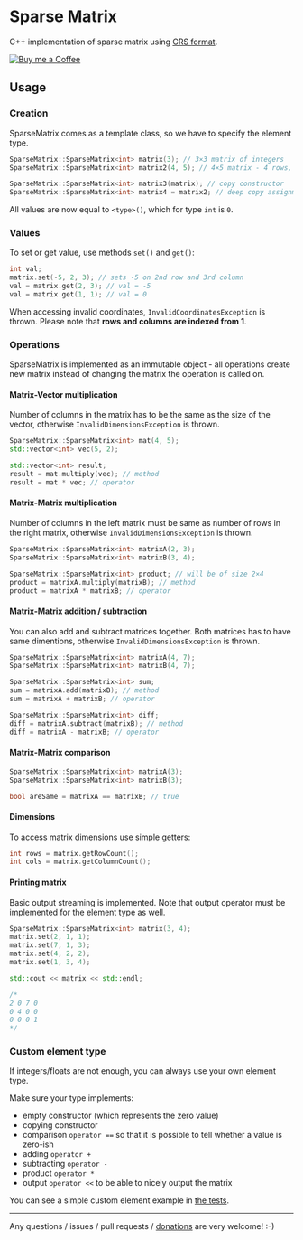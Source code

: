 # Sparse Matrix

C++ implementation of sparse matrix using [CRS format](http://netlib.org/linalg/html_templates/node91.html#SECTION00931100000000000000).

[![Buy me a Coffee](https://www.paypalobjects.com/en_US/i/btn/btn_donate_LG.gif)](https://www.paypal.com/cgi-bin/webscr?cmd=_s-xclick&hosted_button_id=KWQJ7VTXZMZLS)


## Usage

### Creation

SparseMatrix comes as a template class, so we have to specify the element type.

```cpp
SparseMatrix::SparseMatrix<int> matrix(3); // 3×3 matrix of integers
SparseMatrix::SparseMatrix<int> matrix2(4, 5); // 4×5 matrix - 4 rows, 5 columns

SparseMatrix::SparseMatrix<int> matrix3(matrix); // copy constructor
SparseMatrix::SparseMatrix<int> matrix4 = matrix2; // deep copy assignment
```

All values are now equal to `<type>()`, which for type `int` is `0`.

### Values

To set or get value, use methods `set()` and `get()`:

```cpp
int val;
matrix.set(-5, 2, 3); // sets -5 on 2nd row and 3rd column
val = matrix.get(2, 3); // val = -5
val = matrix.get(1, 1); // val = 0
```

When accessing invalid coordinates, `InvalidCoordinatesException` is thrown. Please note that **rows and columns are indexed from 1**.

### Operations

SparseMatrix is implemented as an immutable object - all operations create new matrix instead of changing the matrix the operation is called on.

#### Matrix-Vector multiplication

Number of columns in the matrix has to be the same as the size of the vector, otherwise `InvalidDimensionsException` is thrown.

```cpp
SparseMatrix::SparseMatrix<int> mat(4, 5);
std::vector<int> vec(5, 2);

std::vector<int> result;
result = mat.multiply(vec); // method
result = mat * vec; // operator
```

#### Matrix-Matrix multiplication

Number of columns in the left matrix must be same as number of rows in the right matrix, otherwise `InvalidDimensionsException` is thrown.

```cpp
SparseMatrix::SparseMatrix<int> matrixA(2, 3);
SparseMatrix::SparseMatrix<int> matrixB(3, 4);

SparseMatrix::SparseMatrix<int> product; // will be of size 2×4
product = matrixA.multiply(matrixB); // method
product = matrixA * matrixB; // operator
```

#### Matrix-Matrix addition / subtraction

You can also add and subtract matrices together. Both matrices has to have same dimentions, otherwise `InvalidDimensionsException` is thrown.

```cpp
SparseMatrix::SparseMatrix<int> matrixA(4, 7);
SparseMatrix::SparseMatrix<int> matrixB(4, 7);

SparseMatrix::SparseMatrix<int> sum;
sum = matrixA.add(matrixB); // method
sum = matrixA + matrixB; // operator

SparseMatrix::SparseMatrix<int> diff;
diff = matrixA.subtract(matrixB); // method
diff = matrixA - matrixB; // operator
```

#### Matrix-Matrix comparison

```cpp
SparseMatrix::SparseMatrix<int> matrixA(3);
SparseMatrix::SparseMatrix<int> matrixB(3);

bool areSame = matrixA == matrixB; // true
```

#### Dimensions

To access matrix dimensions use simple getters:

```cpp
int rows = matrix.getRowCount();
int cols = matrix.getColumnCount();
```

#### Printing matrix

Basic output streaming is implemented. Note that output operator must be implemented for the element type as well.

```cpp
SparseMatrix::SparseMatrix<int> matrix(3, 4);
matrix.set(2, 1, 1);
matrix.set(7, 1, 3);
matrix.set(4, 2, 2);
matrix.set(1, 3, 4);

std::cout << matrix << std::endl;

/*
2 0 7 0
0 4 0 0
0 0 0 1
*/
```

### Custom element type

If integers/floats are not enough, you can always use your own element type.

Make sure your type implements:

* empty constructor (which represents the zero value)
* copying constructor
* comparison `operator ==` so that it is possible to tell whether a value is zero-ish
* adding `operator +`
* subtracting `operator -`
* product `operator *`
* output `operator <<` to be able to nicely output the matrix

You can see a simple custom element example in [the tests](tests/cases/custom-type.h).


-----------

Any questions / issues / pull requests / [donations](https://www.paypal.com/cgi-bin/webscr?cmd=_s-xclick&hosted_button_id=KWQJ7VTXZMZLS) are very welcome! :-)

